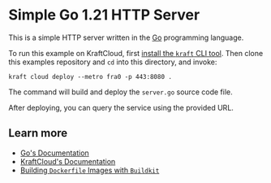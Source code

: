 # Simple Go 1.21 HTTP Server

This is a simple HTTP server written in the [Go](https://go.dev/) programming language.

To run this example on KraftCloud, first [install the `kraft` CLI tool](https://unikraft.org/docs/cli).
Then clone this examples repository and `cd` into this directory, and invoke:

```console
kraft cloud deploy --metro fra0 -p 443:8080 .
```

The command will build and deploy the `server.go` source code file.

After deploying, you can query the service using the provided URL.

## Learn more

- [Go's Documentation](https://go.dev/doc/)
- [KraftCloud's Documentation](https://docs.kraft.cloud)
- [Building `Dockerfile` Images with `Buildkit`](https://unikraft.org/guides/building-dockerfile-images-with-buildkit)
